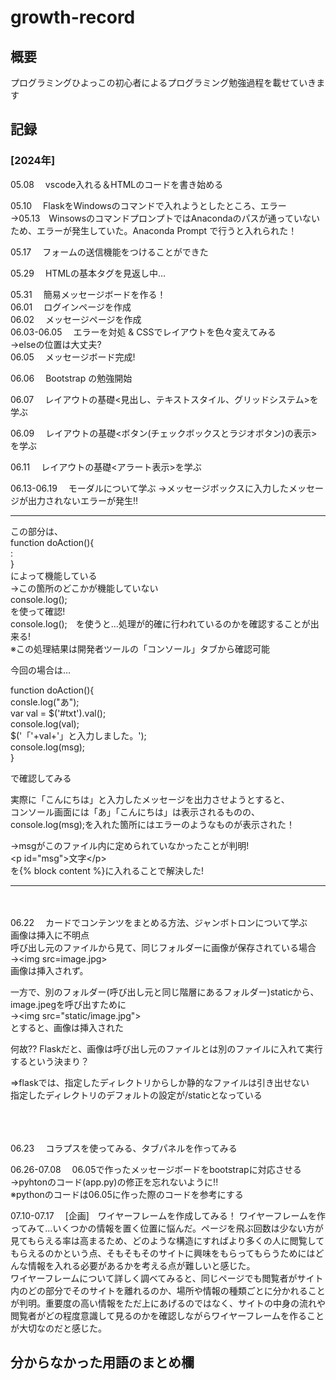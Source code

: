 # growth-record  

## 概要
プログラミングひよっこの初心者によるプログラミング勉強過程を載せていきます      

## 記録  
### [2024年]  
05.08 　vscode入れる＆HTMLのコードを書き始める  
  
05.10 　FlaskをWindowsのコマンドで入れようとしたところ、エラー  
→05.13　WinsowsのコマンドプロンプトではAnacondaのパスが通っていないため、エラーが発生していた。Anaconda Prompt で行うと入れられた！  

05.17 　フォームの送信機能をつけることができた

05.29　 HTMLの基本タグを見返し中…  

05.31　 簡易メッセージボードを作る！  
06.01　 ログインページを作成  
06.02　 メッセージページを作成  
06.03-06.05　 エラーを対処 & CSSでレイアウトを色々変えてみる  
→elseの位置は大丈夫?  
06.05　 メッセージボード完成!  

06.06　 Bootstrap の勉強開始  
  
06.07　 レイアウトの基礎<見出し、テキストスタイル、グリッドシステム>を学ぶ  

06.09　 レイアウトの基礎<ボタン(チェックボックスとラジオボタン)の表示>を学ぶ  

06.11　 レイアウトの基礎<アラート表示>を学ぶ  

06.13-06.19　 モーダルについて学ぶ
→メッセージボックスに入力したメッセージが出力されないエラーが発生!! 
<hr>  
  
この部分は、  
function doAction(){  
:  
}  
によって機能している  
→この箇所のどこかが機能していない  
console.log();  
を使って確認!  
console.log();　を使うと…処理が的確に行われているのかを確認することが出来る!  
※この処理結果は開発者ツールの「コンソール」タブから確認可能  
  
今回の場合は…   
  
function doAction(){  
consle.log("あ");  
var val = $('#txt').val();  
console.log(val);  
$('「'+val+'」と入力しました。');  
console.log(msg);  
}  
  
で確認してみる  
  
実際に「こんにちは」と入力したメッセージを出力させようとすると、  
コンソール画面には「あ」「こんにちは」は表示されるものの、console.log(msg);を入れた箇所にはエラーのようなものが表示された！  

→msgがこのファイル内に定められていなかったことが判明!  
\<p id="msg">文字\</p>  
を{% block content %}に入れることで解決した!  
  
<hr>  

<br></br>
06.22　 カードでコンテンツをまとめる方法、ジャンボトロンについて学ぶ   
画像は挿入に不明点  
呼び出し元のファイルから見て、同じフォルダーに画像が保存されている場合  
→\<img src=image.jpg>  
画像は挿入されず。  
   
一方で、別のフォルダー(呼び出し元と同じ階層にあるフォルダー)staticから、image.jpegを呼び出すために  
→\<img src="static/image.jpg">  
とすると、画像は挿入された  

何故??  Flaskだと、画像は呼び出し元のファイルとは別のファイルに入れて実行するという決まり？  
  
⇒flaskでは、指定したディレクトリからしか静的なファイルは引き出せない  
指定したディレクトリのデフォルトの設定が/staticとなっている

<br><br>  
06.23　  コラプスを使ってみる、タブパネルを作ってみる  

06.26-07.08　 06.05で作ったメッセージボードをbootstrapに対応させる  
→pyhtonのコード(app.py)の修正を忘れないように!!  
※pythonのコードは06.05に作った際のコードを参考にする  

07.10-07.17　 [企画]　ワイヤーフレームを作成してみる！
ワイヤーフレームを作ってみて...いくつかの情報を置く位置に悩んだ。ページを飛ぶ回数は少ない方が見てもらえる率は高まるため、どのような構造にすればより多くの人に閲覧してもらえるのかという点、そもそもそのサイトに興味をもらってもらうためにはどんな情報を入れる必要があるかを考える点が難しいと感じた。  
ワイヤーフレームについて詳しく調べてみると、同じページでも閲覧者がサイト内のどの部分でそのサイトを離れるのか、場所や情報の種類ごとに分かれることが判明。重要度の高い情報をただ上にあげるのではなく、サイトの中身の流れや閲覧者がどの程度意識して見るのかを確認しながらワイヤーフレームを作ることが大切なのだと感じた。  



  
## 分からなかった用語のまとめ欄  
